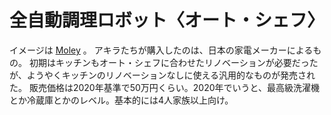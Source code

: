 # 全自動調理ロボット〈オート・シェフ〉

イメージは [Moley](http://www.moley.com/) 。
アキラたちが購入したのは、日本の家電メーカーによるもの。
初期はキッチンもオート・シェフに合わせたリノベーションが必要だったが、ようやくキッチンのリノベーションなしに使える汎用的なものが発売された。
販売価格は2020年基準で50万円くらい。2020年でいうと、最高級洗濯機とか冷蔵庫とかのレベル。基本的には4人家族以上向け。
